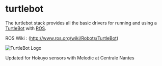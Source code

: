 turtlebot
=========

The turtlebot stack provides all the basic drivers for running and using a [TurtleBot](http://turtlebot.com) with [ROS](http://www.ros.org).

ROS Wiki : (http://www.ros.org/wiki/Robots/TurtleBot)



![TurtleBot Logo](http://www.turtlebot.com/assets/images/turtlebot_logo.png)

Updated for Hokuyo sensors with Melodic at Centrale Nantes
